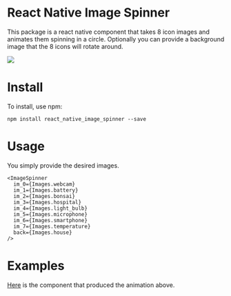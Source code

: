 # React Native Image Spinner

This package is a react native component that takes 8 icon images and animates them spinning in a circle. Optionally you can provide a background image that the 8 icons will rotate around.

![](https://media.giphy.com/media/l2SqdYKF6sPGZ3vhK/giphy.gif)

# Install

To install, use npm:

```
npm install react_native_image_spinner --save
```

# Usage

You simply provide the desired images.

```
<ImageSpinner
  im_0={Images.webcam}
  im_1={Images.battery}
  im_2={Images.bonsai}
  im_3={Images.hospital}
  im_4={Images.light_bulb}
  im_5={Images.microphone}
  im_6={Images.smartphone}
  im_7={Images.temperature}
  back={Images.house}
/>
```

# Examples

[Here](https://github.com/Introvertuous/smart_home/blob/master/mobile/App/Containers/PresentationScreen.js) is the component that produced the animation above.
